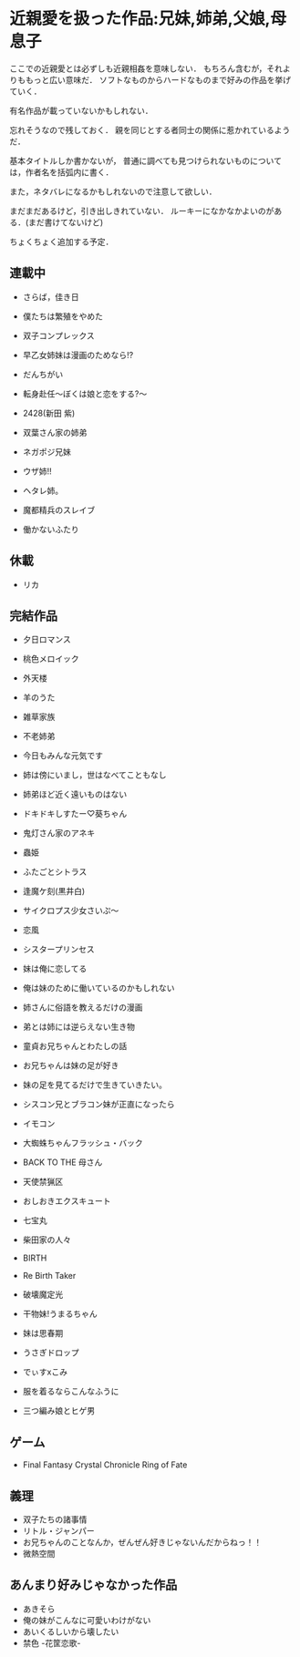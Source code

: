 近親愛を扱った作品:兄妹,姉弟,父娘,母息子
===================

ここでの近親愛とは必ずしも近親相姦を意味しない．
もちろん含むが，それよりももっと広い意味だ．
ソフトなものからハードなものまで好みの作品を挙げていく．

有名作品が載っていないかもしれない．


忘れそうなので残しておく．
親を同じとする者同士の関係に惹かれているようだ．

基本タイトルしか書かないが，
普通に調べても見つけられないものについては，作者名を括弧内に書く．

また，ネタバレになるかもしれないので注意して欲しい．

まだまだあるけど，引き出しきれていない．
ルーキーになかなかよいのがある．(まだ書けてないけど)

ちょくちょく追加する予定．


連載中
-----------

- さらば，佳き日
- 僕たちは繁殖をやめた
- 双子コンプレックス
- 早乙女姉妹は漫画のためなら!?
- だんちがい
- 転身赴任〜ぼくは娘と恋をする?〜
- 2428(新田 紫)
- 双葉さん家の姉弟
- ネガポジ兄妹
- ウザ姉!!
- ヘタレ姉。
- 魔都精兵のスレイブ

- 働かないふたり

休載
----------

- リカ

完結作品
----------

- 夕日ロマンス
- 桃色メロイック
- 外天楼
- 羊のうた
- 雑草家族
- 不老姉弟
- 今日もみんな元気です
- 姉は傍にいまし，世はなべてこともなし
- 姉弟ほど近く遠いものはない
- ドキドキしすたー♡葵ちゃん
- 鬼灯さん家のアネキ
- 蟲姫
- ふたごとシトラス
- 逢魔ケ刻(黒井白)
- サイクロプス少女さいぷ〜
- 恋風
- シスタープリンセス
- 妹は俺に恋してる
- 俺は妹のために働いているのかもしれない
- 姉さんに俗語を教えるだけの漫画
- 弟とは姉には逆らえない生き物
- 童貞お兄ちゃんとわたしの話
- お兄ちゃんは妹の足が好き
- 妹の足を見てるだけで生きていきたい。
- シスコン兄とブラコン妹が正直になったら
- イモコン
- 大蜘蛛ちゃんフラッシュ・バック
- BACK TO THE 母さん
- 天使禁猟区
- おしおきエクスキュート
- 七宝丸
- 柴田家の人々
- BIRTH
- Re Birth Taker
- 破壊魔定光

- 干物妹!うまるちゃん
- 妹は思春期
- うさぎドロップ
- でぃすxこみ
- 服を着るならこんなふうに
- 三つ編み娘とヒゲ男

ゲーム
----------

- Final Fantasy Crystal Chronicle Ring of Fate

義理
--------

- 双子たちの諸事情
- リトル・ジャンパー
- お兄ちゃんのことなんか，ぜんぜん好きじゃないんだからねっ！！
- 微熱空間

あんまり好みじゃなかった作品
---------

- あきそら
- 俺の妹がこんなに可愛いわけがない
- あいくるしいから壊したい
- 禁色 -花筐恋歌-


